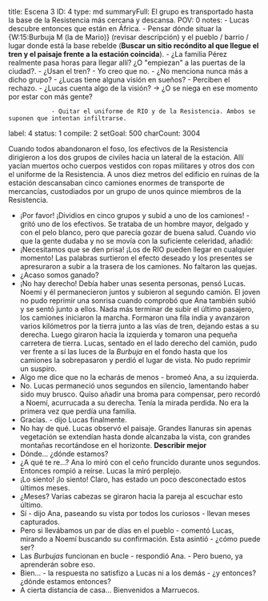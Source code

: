title:          Escena 3
ID:             4
type:           md
summaryFull:    El grupo es transportado hasta la base de la Resistencia más cercana y descansa.
POV:            0
notes:          - Lucas descubre entonces que están en África.
                - Pensar dónde situar la {W:15:Burbuja M (la de Mario)} (revisar descripción) y el pueblo / barrio / lugar donde está la base rebelde (**Buscar un sitio recóndito al que llegue el tren y el paisaje frente a la estación coincida**).
                - ¿La familia Pérez realmente pasa horas para llegar allí? ¿O "empiezan" a las puertas de la ciudad?.
                - ¿Usan el tren?
                - Yo creo que no.
                - ¿No menciona nunca más a dicho grupo?
                - ¿Lucas tiene alguna visión en sueños?
                - Perciben el rechazo.
                - ¿Lucas cuenta algo de la visión? -> ¿O se niega en ese momento por estar con más gente?
                
                - Quitar el uniforme de RIO y de la Resistencia. Ambos se suponen que intentan infiltrarse.
label:          4
status:         1
compile:        2
setGoal:        500
charCount:      3004


Cuando todos abandonaron el foso, los efectivos de la Resistencia dirigieron a los dos grupos de civiles hacia un lateral de la estación. Allí yacían muertos ocho cuerpos vestidos con ropas militares y otros dos con el uniforme de la Resistencia.
A unos diez metros del edificio en ruinas de la estación descansaban cinco camiones enormes de transporte de mercancías, custodiados por un grupo de unos quince miembros de la Resistencia.
- ¡Por favor! ¡Dividios en cinco grupos y subid a uno de los camiones! - gritó uno de los efectivos.
Se trataba de un hombre mayor, delgado y con el pelo blanco, pero que parecía gozar de buena salud. Cuando vio que la gente dudaba y no se movía con la suficiente celeridad, añadió:
- ¡Necesitamos que se den prisa! ¡Los de RIO pueden llegar en cualquier momento!
Las palabras surtieron el efecto deseado y los presentes se apresuraron a subir a la trasera de los camiones. No faltaron las quejas.
- ¿Acaso somos ganado?
- ¡No hay derecho!
Debía haber unas sesenta personas, pensó Lucas. Noemí y él permanecieron juntos y subieron al segundo camión. El joven no pudo reprimir una sonrisa cuando comprobó que Ana también subió y se sentó junto a ellos.
Nada más terminar de subir el último pasajero, los camiones iniciaron la marcha. Formaron una fila india y avanzaron varios kilómetros por la tierra junto a las vías de tren, dejando estas a su derecha. Luego giraron hacia la izquierda y tomaron una pequeña carretera de tierra.
Lucas, sentado en el lado derecho del camión, pudo ver frente a sí las luces de la *Burbuja* en el fondo hasta que los camiones la sobrepasaron y perdió el lugar de vista. No pudo reprimir un suspiro.
- Algo me dice que no la echarás de menos - bromeó Ana, a su izquierda.
- No.
Lucas permaneció unos segundos en silencio, lamentando haber sido muy brusco. Quiso añadir una broma para compensar, pero recordó a Noemí, acurrucada a su derecha. Tenía la mirada perdida.
No era la primera vez que perdía una familia.
- Gracias. - dijo Lucas finalmente.
- No hay de qué.
Lucas observó el paisaje. Grandes llanuras sin apenas vegetación se extendían hasta donde alcanzaba la vista, con grandes montañas recortándose en el horizonte.
**Describir mejor**
- Dónde... ¿dónde estamos?
- ¿A qué te re...?
Ana lo miró con el ceño fruncido durante unos segundos. Entonces rompió a reírse. Lucas la miró perplejo.
- ¡Lo siento! ¡lo siento! Claro, has estado un poco desconectado estos últimos meses.
- ¿Meses?
Varias cabezas se giraron hacia la pareja al escuchar esto último.
- Sí - dijo Ana, paseando su vista por todos los curiosos - llevan meses capturados.
- Pero si llevábamos un par de días en el pueblo - comentó Lucas, mirando a Noemí buscando su confirmación. Esta asintió - ¿cómo puede ser?
- Las *Burbujas* funcionan en bucle - respondió Ana. - Pero bueno, ya aprenderán sobre eso.
- Bien... - la respuesta no satisfizo a Lucas ni a los demás - ¿y entonces? ¿dónde estamos entonces?
- A cierta distancia de casa... Bienvenidos a Marruecos.